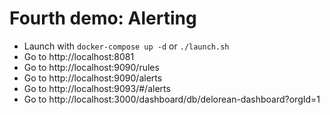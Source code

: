 # Fourth demo: Alerting

 - Launch with `docker-compose up -d` or `./launch.sh`
 - Go to http://localhost:8081
 - Go to http://localhost:9090/rules
 - Go to http://localhost:9090/alerts
 - Go to http://localhost:9093/#/alerts
 - Go to http://localhost:3000/dashboard/db/delorean-dashboard?orgId=1